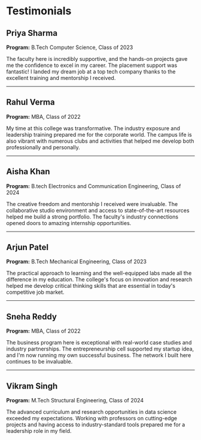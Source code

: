 # Testimonials

## Priya Sharma
**Program:** B.Tech Computer Science, Class of 2023

The faculty here is incredibly supportive, and the hands-on projects gave me the confidence to excel in my career. The placement support was fantastic! I landed my dream job at a top tech company thanks to the excellent training and mentorship I received.

---

## Rahul Verma
**Program:** MBA, Class of 2022

My time at this college was transformative. The industry exposure and leadership training prepared me for the corporate world. The campus life is also vibrant with numerous clubs and activities that helped me develop both professionally and personally.

---

## Aisha Khan
**Program:** B.tech Electronics and Communication Engineering, Class of 2024

The creative freedom and mentorship I received were invaluable. The collaborative studio environment and access to state-of-the-art resources helped me build a strong portfolio. The faculty's industry connections opened doors to amazing internship opportunities.

---

## Arjun Patel
**Program:** B.Tech Mechanical Engineering, Class of 2023

The practical approach to learning and the well-equipped labs made all the difference in my education. The college's focus on innovation and research helped me develop critical thinking skills that are essential in today's competitive job market.

---

## Sneha Reddy
**Program:** MBA, Class of 2022

The business program here is exceptional with real-world case studies and industry partnerships. The entrepreneurship cell supported my startup idea, and I'm now running my own successful business. The network I built here continues to be invaluable.

---

## Vikram Singh
**Program:** M.Tech Structural Engineering, Class of 2024

The advanced curriculum and research opportunities in data science exceeded my expectations. Working with professors on cutting-edge projects and having access to industry-standard tools prepared me for a leadership role in my field. 